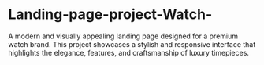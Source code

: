 # Landing-page-project-Watch-
A modern and visually appealing landing page designed for a premium watch brand. This project showcases a stylish and responsive interface that highlights the elegance, features, and craftsmanship of luxury timepieces.
